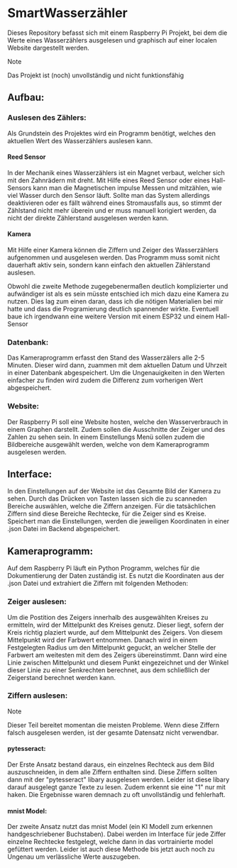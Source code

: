 # SmartWasserzähler
Dieses Repository befasst sich mit einem Raspberry Pi Projekt, bei dem die Werte eines Wasserzählers ausgelesen und graphisch auf einer localen Website dargestellt werden. 

>[!NOTE]
> Das Projekt ist (noch) unvollständig und nicht funktionsfähig

## Aufbau:
 ### Auslesen des Zählers:
 
 Als Grundstein des Projektes wird ein Programm benötigt, welches den aktuellen Wert des Wasserzählers auslesen kann.
 
 #### Reed Sensor 
 In der Mechanik eines Wasserzählers ist ein Magnet verbaut, welcher sich mit den Zahnrädern mit dreht. Mit Hilfe eines Reed Sensor oder eines Hall-Sensors kann man die Magnetischen impulse Messen und mitzählen, wie viel Wasser durch den Sensor läuft. Sollte man das System allerdings deaktivieren oder es fällt während eines Stromausfalls aus, so stimmt der Zählstand nicht mehr überein und er muss manuell korigiert werden, da nicht der direkte Zählerstand ausgelesen werden kann. 

 #### Kamera
 Mit Hilfe einer Kamera können die Ziffern und Zeiger des Wasserzählers aufgenommen und ausgelesen werden. Das Programm muss somit nicht dauerhaft aktiv sein, sondern kann einfach den aktuellen Zählerstand auslesen. 

Obwohl die zweite Methode zugegebenermaßen deutlich komplizierter und aufwändiger ist als es sein müsste entschied ich mich dazu eine Kamera zu nutzen. Dies lag zum einen daran, dass ich die nötigen Materialien bei mir hatte und dass die Programierung deutlich spannender wirkte. Eventuell baue ich irgendwann eine weitere Version mit einem ESP32 und einem Hall-Sensor

### Datenbank: 

Das Kameraprogramm erfasst den Stand des Wasserzälers alle 2-5 Minuten. Dieser wird dann, zuammen mit dem aktuellen Datum und Uhrzeit in einer Datenbank abgespeichert. Um die Ungenauigkeiten in den Werten einfacher zu finden wird zudem die Differenz zum vorherigen Wert abgespeichert. 

### Website: 
Der Raspberry Pi soll eine Website hosten, welche den Wasserverbrauch in einem Graphen darstellt. Zudem sollen die Ausschnitte der Zeiger und des Zahlen zu sehen sein. 
In einem Einstellungs Menü sollen zudem die Bildbereiche ausgewählt werden, welche von dem Kameraprogramm ausgelesen werden. 

## Interface: 
In den Einstellungen auf der Website ist das Gesamte Bild der Kamera zu sehen. Durch das Drücken von Tasten lassen sich die zu scanneden Bereiche auswählen, welche die Ziffern anzeigen. Für die tatsächlichen Ziffern sind diese Bereiche Rechtecke, für die Zeiger sind es Kreise.
Speichert man die Einstellungen, werden die jeweiligen Koordinaten in einer .json Datei im Backend abgespeichert. 

## Kameraprogramm:
Auf dem Raspberry Pi läuft ein Python Programm, welches für die Dokumentierung der Daten zuständig ist. Es nutzt die Koordinaten aus der .json Datei und extrahiert die Ziffern mit folgenden Methoden:

### Zeiger auslesen:
Um die Postition des Zeigers innerhalb des ausgewählten Kreises zu ermitteln, wird der Mittelpunkt des Kreises genutz. Dieser liegt, sofern der Kreis richtig plaziert wurde, auf dem Mittelpunkt des Zeigers. Von diesem Mittelpunkt wird der Farbwert entnommen. Danach wird in einem Festgelegten Radius um den Mittelpunkt geguckt, an welcher Stelle der Farbwert am weitesten mit dem des Zeigers übereinstimmt. Dann wird eine Linie zwischen Mittelpunkt und diesem Punkt eingezeichnet und der Winkel dieser Linie zu einer Senkrechten berechnet, aus dem schließlich der Zeigerstand berechnet werden kann. 

### Ziffern auslesen: 
>[!NOTE]
> Dieser Teil bereitet momentan die meisten Probleme. Wenn diese Ziffern falsch ausgelesen werden, ist der gesamte Datensatz nicht verwendbar. 

#### pytesseract:
Der Erste Ansatz bestand daraus, ein einzelnes Rechteck aus dem Bild auszuschneiden, in dem alle Ziffern enthalten sind. Diese Ziffern sollten dann mit der "pytesseract" libary ausgelesen werden.
Leider ist diese libary darauf ausgelegt ganze Texte zu lesen. Zudem erkennt sie eine "1" nur mit haken. Die Ergebnisse waren demnach zu oft unvollständig und fehlerhaft. 

#### mnist Model:
Der zweite Ansatz nutzt das mnist Model (ein KI Modell zum erkennen handgeschriebener Buchstaben). Dabei werden im Interface für jede Ziffer einzelne Rechtecke festgelegt, welche dann in das vortrainierte model gefüttert werden. Leider ist auch diese Methode bis jetzt auch noch zu Ungenau um verlässliche Werte auszugeben. 


